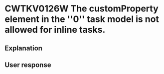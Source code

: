# CWTKV0126W The customProperty element in the ''0'' task model is not allowed for inline tasks.

## Explanation

## User response
